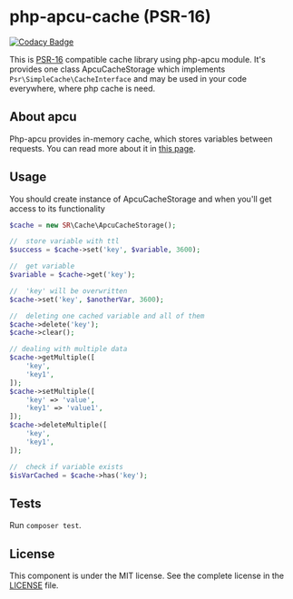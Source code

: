# php-apcu-cache (PSR-16)

[![Codacy Badge](https://api.codacy.com/project/badge/Grade/c5327f09229441569c9255fdc91f094e)](https://app.codacy.com/app/pandmitr/php-apcu-cache?utm_source=github.com&utm_medium=referral&utm_content=StepanRodionov/php-apcu-cache&utm_campaign=Badge_Grade_Dashboard)

This is [PSR-16](https://www.php-fig.org/psr/psr-16/) compatible cache library using php-apcu module.
It's provides one class ApcuCacheStorage which implements ```Psr\SimpleCache\CacheInterface``` and may be used in your code everywhere, where 
php cache is need.

## About apcu
Php-apcu provides in-memory cache, which stores variables between requests. You can read more about it in [this page](http://php.net/manual/en/ref.apcu.php).

## Usage
You should create instance of ApcuCacheStorage and when you'll get access to its functionality

```php
$cache = new SR\Cache\ApcuCacheStorage();

//  store variable with ttl
$success = $cache->set('key', $variable, 3600);

//  get variable
$variable = $cache->get('key');

//  'key' will be overwritten
$cache->set('key', $anotherVar, 3600);

//  deleting one cached variable and all of them
$cache->delete('key');
$cache->clear();

// dealing with multiple data
$cache->getMultiple([
    'key', 
    'key1',
]);
$cache->setMultiple([
    'key' => 'value',
    'key1' => 'value1',
]);
$cache->deleteMultiple([
    'key', 
    'key1',
]);

//  check if variable exists
$isVarCached = $cache->has('key');
```

## Tests

Run `composer test`.

## License

This component is under the MIT license. See the complete license in the [LICENSE](./LICENSE) file.
